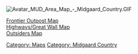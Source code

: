 ![](Avatar_MUD_Area_Map_-_Midgaard_Country.GIF "Avatar_MUD_Area_Map_-_Midgaard_Country.GIF")

[Frontier Outpost Map](Frontier_Outpost_Map "wikilink")  
[Highways/Great Wall Map](Highways/Great_Wall_Map "wikilink")  
[Outsiders Map](Outsiders_Map "wikilink")  

[Category: Maps](Category:_Maps "wikilink") [Category: Midgaard
Country](Category:_Midgaard_Country "wikilink")
